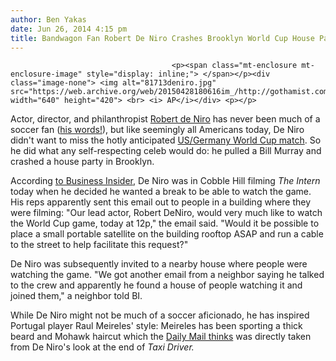 ```yaml
---
author: Ben Yakas
date: Jun 26, 2014 4:15 pm
title: Bandwagon Fan Robert De Niro Crashes Brooklyn World Cup House Party
---
```


	
										<p><span class="mt-enclosure mt-enclosure-image" style="display: inline;"> </span></p><div class="image-none"> <img alt="81713deniro.jpg" src="https://web.archive.org/web/20150428180616im_/http://gothamist.com/attachments/byakas/81713deniro.jpg" width="640" height="420"> <br> <i> AP</i></div> <p></p>

<p>Actor, director, and philanthropist <a href="https://web.archive.org/web/20150428180616/http://gothamist.com/tags/robertdeniro">Robert de Niro</a> has never been much of a soccer fan (<a href="https://web.archive.org/web/20150428180616/http://www.theguardian.com/film/2014/jan/10/de-niro-stallone-bbc-football-focus">his words!</a>), but like seemingly all Americans today, De Niro didn&apos;t want to miss the hotly anticipated <a href="https://web.archive.org/web/20150428180616/http://gothamist.com/2014/06/26/germany_wins_but_so_does_usa_usmnt.php">US/Germany World Cup match</a>. So he did what any self-respecting celeb would do: he pulled a Bill Murray and crashed a house party in Brooklyn.</p>

<p>According <a href="https://web.archive.org/web/20150428180616/http://www.businessinsider.com/robert-de-niro-crashed-world-cup-party-brooklyn-2014-6">to Business Insider</a>, De Niro was in Cobble Hill filming <em>The Intern</em> today when he decided he wanted a break to be able to watch the game. His reps apparently sent this email out to people in a building where they were filming: &quot;Our lead actor, Robert DeNiro, would very much like to watch the World Cup game, today at 12p,&quot; the email said. &quot;Would it be possible to place a small portable satellite on the building rooftop ASAP and run a cable to the street to help facilitate this request?&quot;</p>

<p>De Niro was subsequently invited to a nearby house where people were watching the game. &quot;We got another email from a neighbor saying he talked to the crew and apparently he found a house of people watching it and joined them,&quot; a neighbor told BI.</p>

<p>While De Niro might not be much of a soccer aficionado, he has inspired Portugal player Raul Meireles&apos; style: Meireles has been sporting a thick beard and Mohawk haircut which the <a href="https://web.archive.org/web/20150428180616/http://www.dailymail.co.uk/sport/worldcup2014/article-2659395/Raul-Meireles-haircut-like-Robert-De-Niro-Taxi-Driver-shame-poor-Portugal-lift-against-Germany.html">Daily Mail thinks</a> was directly taken from De Niro&apos;s look at the end of <em>Taxi Driver.</em> </p>					
										
									
				